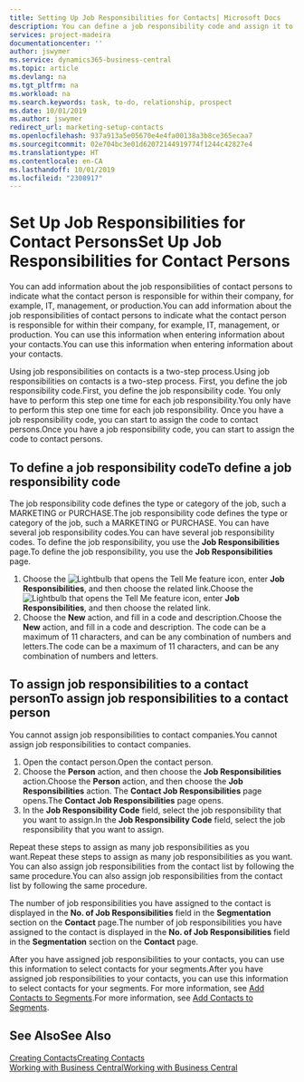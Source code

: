```yaml
---
title: Setting Up Job Responsibilities for Contacts| Microsoft Docs
description: You can define a job responsibility code and assign it to a contact to indicate the tasks that your contact is responsible for in their company, for example, IT or production.
services: project-madeira
documentationcenter: ''
author: jswymer
ms.service: dynamics365-business-central
ms.topic: article
ms.devlang: na
ms.tgt_pltfrm: na
ms.workload: na
ms.search.keywords: task, to-do, relationship, prospect
ms.date: 10/01/2019
ms.author: jswymer
redirect_url: marketing-setup-contacts
ms.openlocfilehash: 937a913a5e05670e4e4fa00138a3b8ce365ecaa7
ms.sourcegitcommit: 02e704bc3e01d62072144919774f1244c42827e4
ms.translationtype: HT
ms.contentlocale: en-CA
ms.lasthandoff: 10/01/2019
ms.locfileid: "2308917"
---
```

# <a name="set-up-job-responsibilities-for-contact-persons"></a><span data-ttu-id="1b3ba-103">Set Up Job Responsibilities for Contact Persons</span><span class="sxs-lookup"><span data-stu-id="1b3ba-103">Set Up Job Responsibilities for Contact Persons</span></span>
<span data-ttu-id="1b3ba-104">You can add information about the job responsibilities of contact persons to indicate what the contact person is responsible for within their company, for example, IT, management, or production.</span><span class="sxs-lookup"><span data-stu-id="1b3ba-104">You can add information about the job responsibilities of contact persons to indicate what the contact person is responsible for within their company, for example, IT, management, or production.</span></span> <span data-ttu-id="1b3ba-105">You can use this information when entering information about your contacts.</span><span class="sxs-lookup"><span data-stu-id="1b3ba-105">You can use this information when entering information about your contacts.</span></span>

<span data-ttu-id="1b3ba-106">Using job responsibilities on contacts is a two-step process.</span><span class="sxs-lookup"><span data-stu-id="1b3ba-106">Using job responsibilities on contacts is a two-step process.</span></span> <span data-ttu-id="1b3ba-107">First, you define the job responsibility code.</span><span class="sxs-lookup"><span data-stu-id="1b3ba-107">First, you define the job responsibility code.</span></span> <span data-ttu-id="1b3ba-108">You only have to perform this step one time for each job responsibility.</span><span class="sxs-lookup"><span data-stu-id="1b3ba-108">You only have to perform this step one time for each job responsibility.</span></span> <span data-ttu-id="1b3ba-109">Once you have a job responsibility code, you can start to assign the code to contact persons.</span><span class="sxs-lookup"><span data-stu-id="1b3ba-109">Once you have a job responsibility code, you can start to assign the code to contact persons.</span></span>

## <a name="to-define-a-job-responsibility-code"></a><span data-ttu-id="1b3ba-110">To define a job responsibility code</span><span class="sxs-lookup"><span data-stu-id="1b3ba-110">To define a job responsibility code</span></span>
<span data-ttu-id="1b3ba-111">The job responsibility code defines the type or category of the job, such a MARKETING or PURCHASE.</span><span class="sxs-lookup"><span data-stu-id="1b3ba-111">The job responsibility code defines the type or category of the job, such a MARKETING or PURCHASE.</span></span> <span data-ttu-id="1b3ba-112">You can have several job responsibility codes.</span><span class="sxs-lookup"><span data-stu-id="1b3ba-112">You can have several job responsibility codes.</span></span> <span data-ttu-id="1b3ba-113">To define the job responsibility, you use the **Job Responsibilities** page.</span><span class="sxs-lookup"><span data-stu-id="1b3ba-113">To define the job responsibility, you use the **Job Responsibilities** page.</span></span>

1. <span data-ttu-id="1b3ba-114">Choose the ![Lightbulb that opens the Tell Me feature](media/ui-search/search_small.png "Tell me what you want to do") icon, enter **Job Responsibilities**, and then choose the related link.</span><span class="sxs-lookup"><span data-stu-id="1b3ba-114">Choose the ![Lightbulb that opens the Tell Me feature](media/ui-search/search_small.png "Tell me what you want to do") icon, enter **Job Responsibilities**, and then choose the related link.</span></span>
2. <span data-ttu-id="1b3ba-115">Choose the **New** action, and fill in a code and description.</span><span class="sxs-lookup"><span data-stu-id="1b3ba-115">Choose the **New** action, and fill in a code and description.</span></span> <span data-ttu-id="1b3ba-116">The code can be a maximum of 11 characters, and can be any combination of numbers and letters.</span><span class="sxs-lookup"><span data-stu-id="1b3ba-116">The code can be a maximum of 11 characters, and can be any combination of numbers and letters.</span></span>

## <a name="to-assign-job-responsibilities-to-a-contact-person"></a><span data-ttu-id="1b3ba-117">To assign job responsibilities to a contact person</span><span class="sxs-lookup"><span data-stu-id="1b3ba-117">To assign job responsibilities to a contact person</span></span>
<span data-ttu-id="1b3ba-118">You cannot assign job responsibilities to contact companies.</span><span class="sxs-lookup"><span data-stu-id="1b3ba-118">You cannot assign job responsibilities to contact companies.</span></span>

1. <span data-ttu-id="1b3ba-119">Open the contact person.</span><span class="sxs-lookup"><span data-stu-id="1b3ba-119">Open the contact person.</span></span>
2. <span data-ttu-id="1b3ba-120">Choose the **Person** action, and then choose the **Job Responsibilities** action.</span><span class="sxs-lookup"><span data-stu-id="1b3ba-120">Choose the **Person** action, and then choose the **Job Responsibilities** action.</span></span> <span data-ttu-id="1b3ba-121">The **Contact Job Responsibilities** page opens.</span><span class="sxs-lookup"><span data-stu-id="1b3ba-121">The **Contact Job Responsibilities** page opens.</span></span>
3. <span data-ttu-id="1b3ba-122">In the **Job Responsibility Code** field, select the job responsibility that you want to assign.</span><span class="sxs-lookup"><span data-stu-id="1b3ba-122">In the **Job Responsibility Code** field, select the job responsibility that you want to assign.</span></span>

<span data-ttu-id="1b3ba-123">Repeat these steps to assign as many job responsibilities as you want.</span><span class="sxs-lookup"><span data-stu-id="1b3ba-123">Repeat these steps to assign as many job responsibilities as you want.</span></span> <span data-ttu-id="1b3ba-124">You can also assign job responsibilities from the contact list by following the same procedure.</span><span class="sxs-lookup"><span data-stu-id="1b3ba-124">You can also assign job responsibilities from the contact list by following the same procedure.</span></span>

<span data-ttu-id="1b3ba-125">The number of job responsibilities you have assigned to the contact is displayed in the **No. of Job Responsibilities** field in the **Segmentation** section on the **Contact** page.</span><span class="sxs-lookup"><span data-stu-id="1b3ba-125">The number of job responsibilities you have assigned to the contact is displayed in the **No. of Job Responsibilities** field in the **Segmentation** section on the **Contact** page.</span></span>

<span data-ttu-id="1b3ba-126">After you have assigned job responsibilities to your contacts, you can use this information to select contacts for your segments.</span><span class="sxs-lookup"><span data-stu-id="1b3ba-126">After you have assigned job responsibilities to your contacts, you can use this information to select contacts for your segments.</span></span> <span data-ttu-id="1b3ba-127">For more information, see [Add Contacts to Segments](marketing-add-contact-segment.md).</span><span class="sxs-lookup"><span data-stu-id="1b3ba-127">For more information, see [Add Contacts to Segments](marketing-add-contact-segment.md).</span></span>

## <a name="see-also"></a><span data-ttu-id="1b3ba-128">See Also</span><span class="sxs-lookup"><span data-stu-id="1b3ba-128">See Also</span></span>
[<span data-ttu-id="1b3ba-129">Creating Contacts</span><span class="sxs-lookup"><span data-stu-id="1b3ba-129">Creating Contacts</span></span>](marketing-create-contact-companies.md)  
[<span data-ttu-id="1b3ba-130">Working with Business Central</span><span class="sxs-lookup"><span data-stu-id="1b3ba-130">Working with Business Central</span></span>](ui-work-product.md)
